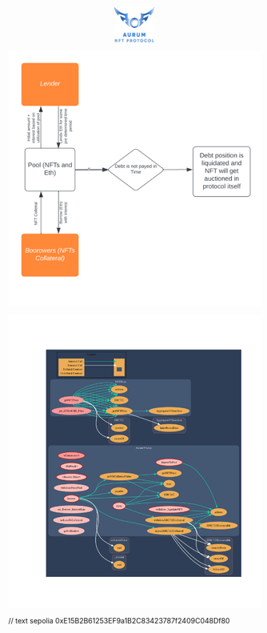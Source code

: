 <p align = "center"> 
  <img src="./svg.svg" height="70" width="80" style="background-color: black; display: inline-block;">
</p align = "center">

<p align = "center">
  <img src="./schema.png" alt="Schema of the project" title="Schema" />
</p align = "center">

![Alt text](./Hardhat/graph.svg)


// text sepolia 0xE15B2B61253EF9a1B2C83423787f2409C048Df80